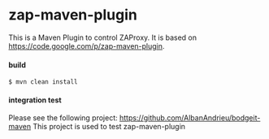 zap-maven-plugin
================

This is a Maven Plugin to control ZAProxy. It is based on https://code.google.com/p/zap-maven-plugin.

#### build

```
$ mvn clean install
```

#### integration test

Please see the following project: https://github.com/AlbanAndrieu/bodgeit-maven
This project is used to test zap-maven-plugin
